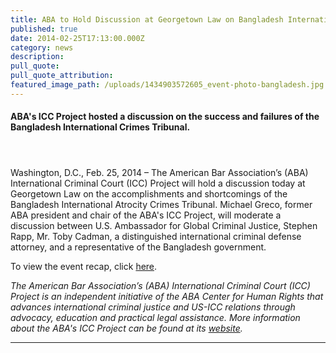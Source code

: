 ```yaml
---
title: ABA to Hold Discussion at Georgetown Law on Bangladesh International Crimes Tribunal
published: true
date: 2014-02-25T17:13:00.000Z
category: news
description:
pull_quote:
pull_quote_attribution:
featured_image_path: /uploads/1434903572605_event-photo-bangladesh.jpg
---
```



#### ABA's ICC Project hosted a discussion on the success and failures of the Bangladesh International Crimes Tribunal.

#### &nbsp;

Washington, D.C., Feb. 25, 2014 – The American Bar Association’s (ABA) International Criminal Court (ICC) Project will hold a discussion today at Georgetown Law on the accomplishments and shortcomings of the Bangladesh International Atrocity Crimes Tribunal. Michael Greco, former ABA president and chair of the ABA's ICC Project, will moderate a discussion between U.S. Ambassador for Global Criminal Justice, Stephen Rapp, Mr. Toby Cadman, a distinguished international criminal defense attorney, and a representative of the Bangladesh government.

To view the event recap, click [here](https://www.international-criminal-justice-today.org/events/bangladesh-war-crimes-tribunal/).

*The American Bar Association’s (ABA) International Criminal Court (ICC) Project is an independent initiative of the ABA Center for Human Rights that advances international criminal justice and US-ICC relations through advocacy, education and practical legal assistance. More information about the ABA's ICC Project can be found at its [website](http://www.aba-icc.org/).*

---